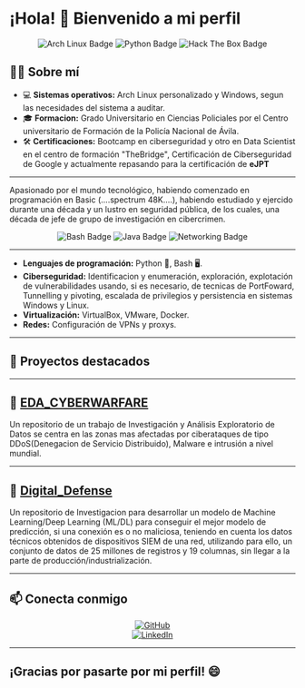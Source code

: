 # ¡Hola! 👋 Bienvenido a mi perfil

<div align="center">
  <img src="https://img.shields.io/badge/Linux-Arch_Linux-blue?style=for-the-badge&logo=arch-linux&logoColor=white" alt="Arch Linux Badge"/>
  <img src="https://img.shields.io/badge/Language-Python-blue?style=for-the-badge&logo=python&logoColor=white" alt="Python Badge"/>
  <img src="https://img.shields.io/badge/HackTheBox-Pentester-success?style=for-the-badge&logo=hack-the-box&logoColor=white" alt="Hack The Box Badge"/>
</div>

## 🧑‍💻 Sobre mí

- 💻 **Sistemas operativos:** Arch Linux personalizado y Windows, segun las necesidades del sistema a auditar.
- 🎓 **Formacion:** Grado Universitario en Ciencias Policiales por el Centro universitario de Formación de la Policía Nacional de Ávila.
- 🛠 **Certificaciones:** Bootcamp en ciberseguridad y otro en Data Scientist en el centro de formación "TheBridge", Certificación de Ciberseguridad de Google y actualmente repasando para la certificación de **eJPT**

---
Apasionado por el mundo tecnológico, habiendo comenzado en programación en Basic (....spectrum 48K....), habiendo estudiado y ejercido durante una década y un lustro en seguridad pública, de los cuales, una década de jefe de grupo de investigación en cibercrimen.


<div align="center">
  <img src="https://img.shields.io/badge/Bash-Scripting-green?style=for-the-badge&logo=gnubash&logoColor=white" alt="Bash Badge"/>
  <img src="https://img.shields.io/badge/Java-OpenJDK_23-orange?style=for-the-badge&logo=openjdk&logoColor=white" alt="Java Badge"/>
  <img src="https://img.shields.io/badge/Networking-VPN-blueviolet?style=for-the-badge&logo=wireguard&logoColor=white" alt="Networking Badge"/>
</div>

---

- **Lenguajes de programación:** Python 🐍, Bash 🖥️.
- **Ciberseguridad:** Identificacion y enumeración, exploración, explotación de vulnerabilidades usando, si es necesario, de tecnicas de PortFoward, Tunnelling y pivoting, escalada de privilegios y persistencia en sistemas Windows y Linux.
- **Virtualización:** VirtualBox, VMware, Docker.
- **Redes:** Configuración de VPNs y proxys.

---

## 📂 Proyectos destacados
---
🔗 [EDA_CYBERWARFARE](https://github.com/vicevil77/EDA_CYBERWARFARE)
---
Un repositorio de un trabajo de Investigación y Análisis Exploratorio de Datos se centra en las zonas mas afectadas por ciberataques de tipo DDoS(Denegacion de Servicio Distribuido), Malware e intrusión a nivel mundial.

---
🔗 [Digital_Defense](https://github.com/vicevil77/Digital_Defense)
---
Un repositorio  de Investigacion para desarrollar un modelo de Machine Learning/Deep Learning (ML/DL) para conseguir el mejor modelo de predicción, si una conexión es o no maliciosa, teniendo en cuenta los datos técnicos obtenidos de dispositivos SIEM de una red, utilizando para ello, un conjunto de datos de 25 millones de registros y 19 columnas, sin llegar a la parte de producción/industrialización.

---
## 📫 Conecta conmigo

<div align="center">
  <a href="https://github.com/Vicevil77">
    <img src="https://img.shields.io/badge/GitHub-Follow-blue?style=for-the-badge&logo=github" alt="GitHub"/>
  </a>
</div>
<div align="center">
  <a href="https://www.linkedin.com/in/victormbar">
    <img src="https://img.shields.io/badge/LinkedIn-Connect-blue?style=for-the-badge&logo=linkedin" alt="LinkedIn"/>
  </a>
</div>


---
¡Gracias por pasarte por mi perfil! 😄
---
